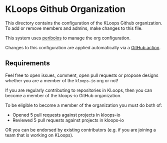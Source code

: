 # KLoops Github Organization

This directory contains the configuration of the KLoops Github organization.
To add or remove members and admins, make changes to this file.

This system uses [peribolos](https://github.com/kubernetes/test-infra/tree/master/prow/cmd/peribolos) to manage the org configuration.

Changes to this configuration are applied automatically via a [GitHub action](.github/workflows/peribolos.yaml).

## Requirements

Feel free to open issues, comment, open pull requests or propose designs whether you are a member of the `kloops-io` org or not!

If you are regularly contributing to repositories in KLoops, then you can become a member of the kloops-io GitHub organization.

To be eligible to become a member of the organization you must do both of:

* Opened 5 pull requests against projects in kloops-io
* Reviewed 5 pull requests against projects in kloops-io

OR you can be endorsed by existing contributors (e.g. if you are joining a team that is working on KLoops).
